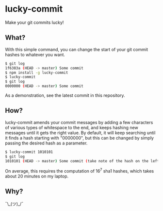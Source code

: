 # lucky-commit

Make your git commits lucky!

## What?

With this simple command, you can change the start of your git commit hashes to whatever you want.

```bash
$ git log
1f6383a (HEAD -> master) Some commit
$ npm install -g lucky-commit
$ lucky-commit
$ git log
0000000 (HEAD -> master) Some commit
```

As a demonstration, see the latest commit in this repository.

## How?

lucky-commit amends your commit messages by adding a few characters of various types of whitespace to the end, and keeps hashing new messages until it gets the right value. By default, it will keep searching until it finds a hash starting with "0000000", but this can be changed by simply passing the desired hash as a parameter.

```bash
$ lucky-commit 1010101
$ git log
1010101 (HEAD -> master) Some commit (take note of the hash on the left)
```

On average, this requires the computation of 16<sup>7</sup> sha1 hashes, which takes about 20 minutes on my laptop.

## Why?

¯\\\_(ツ)_/¯
